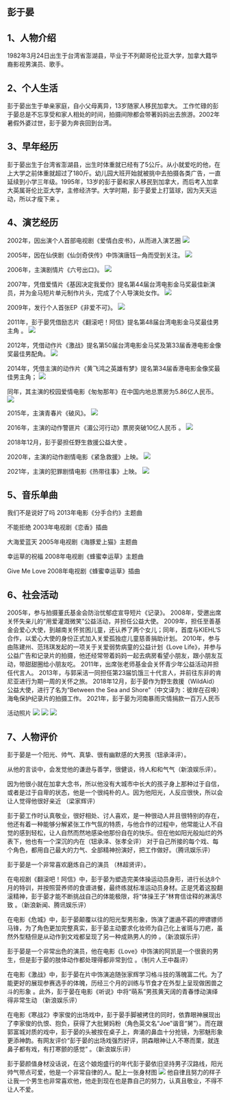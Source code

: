 ## 彭于晏

## 1、人物介绍
1982年3月24日出生于台湾省澎湖县，毕业于不列颠哥伦比亚大学，加拿大籍华裔影视男演员、歌手。

## 2、个人生活
彭于晏出生于单亲家庭，自小父母离异，13岁随家人移民加拿大。
工作忙碌的彭于晏总是不忘享受和家人相处的时间，拍摄间隙都会带著妈妈出去旅游。2002年暑假外婆过世，彭于晏为奔丧回到台湾。

## 3、早年经历
彭于晏出生于台湾省澎湖县，出生时体重就已经有了5公斤。从小就爱吃的他，在上大学之前体重就超过了180斤。幼儿园大班开始就被挑中去拍摄各类广告，一直延续到小学三年级。1995年，13岁的彭于晏和家人移民到加拿大，而后考入加拿大英属哥伦比亚大学，主修经济学。大学时期，彭于晏爱上打篮球，因为天天运动，所以才瘦下来 。

## 4、演艺经历
2002年，因出演个人首部电视剧《爱情白皮书》，从而进入演艺圈 
![](https://img1.baidu.com/it/u=3157467248,3773945437&fm=26&fmt=auto)

2005年，因在仙侠剧《仙剑奇侠传》中饰演唐钰一角而受到关注。
![](https://gimg2.baidu.com/image_search/src=http%3A%2F%2Fimg.mp.itc.cn%2Fupload%2F20161125%2F58456554aaa648429fde4bda99e3de8c_th.jpg&refer=http%3A%2F%2Fimg.mp.itc.cn&app=2002&size=f9999,10000&q=a80&n=0&g=0n&fmt=jpeg?sec=1641882095&t=9b6b0f303834c56c583967ccc4a500ca)

2006年，主演剧情片《六号出口》。
![](https://gimg2.baidu.com/image_search/src=http%3A%2F%2Fphotocdn.sohu.com%2F20111228%2FImg330568159.jpg&refer=http%3A%2F%2Fphotocdn.sohu.com&app=2002&size=f9999,10000&q=a80&n=0&g=0n&fmt=jpeg?sec=1641882191&t=8199fb20c8ac41cacfa3a96c26ce65c2)

2007年，凭借爱情片《基因决定我爱你》提名第44届台湾电影金马奖最佳新演员，并为金马短片单元制作片头，完成了个人导演处女作。
![](https://gimg2.baidu.com/image_search/src=http%3A%2F%2Fpic.baike.soso.com%2Fp%2F20130603%2F20130603111732-741128309.jpg&refer=http%3A%2F%2Fpic.baike.soso.com&app=2002&size=f9999,10000&q=a80&n=0&g=0n&fmt=jpeg?sec=1641882236&t=c2eba6425eb9f1d44c6204bd639704c0)

2009年，发行个人首张EP《非爱不可》。
![](https://gimg2.baidu.com/image_search/src=http%3A%2F%2Fimg.sdchina.com%3A8001%2F%3Fw%3D300%26h%3D0%26s%3Dhttp%253a%252f%252fimg4.cache.netease.com%252fent%252f2010%252f7%252f5%252f2010070516061792ef0.jpg&refer=http%3A%2F%2Fimg.sdchina.com&app=2002&size=f9999,10000&q=a80&n=0&g=0n&fmt=jpeg?sec=1641882278&t=05d0225762d751d574b5199770c6e48f)

2011年，彭于晏凭借励志片《翻滚吧！阿信》提名第48届台湾电影金马奖最佳男主角 。
![](https://gimg2.baidu.com/image_search/src=http%3A%2F%2Fimg1.gtimg.com%2Fent%2Fpics%2Fhv1%2F235%2F0%2F1901%2F123612760.jpg&refer=http%3A%2F%2Fimg1.gtimg.com&app=2002&size=f9999,10000&q=a80&n=0&g=0n&fmt=jpeg?sec=1641882379&t=a4cc9db39be2d49a963969b99304f07c)

2012年，凭借动作片《激战》提名第50届台湾电影金马奖及第33届香港电影金像奖最佳男配角。
![](https://gimg2.baidu.com/image_search/src=http%3A%2F%2Fnimg.ws.126.net%2F%3Furl%3Dhttp%253A%252F%252Fdingyue.ws.126.net%252F2021%252F0927%252F05f2c497j00r01xvj002gc000rs00jwc.jpg%26thumbnail%3D650x2147483647%26quality%3D80%26type%3Djpg&refer=http%3A%2F%2Fnimg.ws.126.net&app=2002&size=f9999,10000&q=a80&n=0&g=0n&fmt=jpeg?sec=1641882466&t=ee90aa17804155d1a8926bd023adf1b6)

2014年，凭借主演的动作片《黄飞鸿之英雄有梦》提名第34届香港电影金像奖最佳男主角；
![](https://gimg2.baidu.com/image_search/src=http%3A%2F%2F5b0988e595225.cdn.sohucs.com%2Fq_70%2Cc_zoom%2Cw_640%2Fimages%2F20171009%2F3d55dba4d90a4f149b36e303feb2172b.jpeg&refer=http%3A%2F%2F5b0988e595225.cdn.sohucs.com&app=2002&size=f9999,10000&q=a80&n=0&g=0n&fmt=jpeg?sec=1641882510&t=7024332d6b62d08563a8b1f587a81588)

同年，其主演的校园爱情电影《匆匆那年》在中国内地总票房为5.86亿人民币。
![](https://gimg2.baidu.com/image_search/src=http%3A%2F%2Fpic1.win4000.com%2Fwallpaper%2F1%2F54699f15a96be.jpg&refer=http%3A%2F%2Fpic1.win4000.com&app=2002&size=f9999,10000&q=a80&n=0&g=0n&fmt=jpeg?sec=1641882551&t=1e152fd897e65a57df6f71fcf0c9e762)

2015年，主演青春片《破风》。
![](https://gimg2.baidu.com/image_search/src=http%3A%2F%2Fwww.laomaotaopan.com%2Fzhuti%2FUploadPic%2F2016-12%2F2016122623244189226.jpg&refer=http%3A%2F%2Fwww.laomaotaopan.com&app=2002&size=f9999,10000&q=a80&n=0&g=0n&fmt=jpeg?sec=1641882600&t=c840129db6a7040ac0dbf095126b8729)

2016年，主演的动作警匪片《湄公河行动》票房突破10亿人民币 。
![](https://ss0.baidu.com/94o3dSag_xI4khGko9WTAnF6hhy/zhidao/pic/item/b151f8198618367a0ada788225738bd4b31ce51a.jpg)

2018年12月，彭于晏担任野生救援公益大使 。

2020年，主演的动作剧情电影《紧急救援》上映。
![](https://gimg2.baidu.com/image_search/src=http%3A%2F%2F5b0988e595225.cdn.sohucs.com%2Fimages%2F20190326%2F35ae7b92982a432cbf776708ff399aad.jpeg&refer=http%3A%2F%2F5b0988e595225.cdn.sohucs.com&app=2002&size=f9999,10000&q=a80&n=0&g=0n&fmt=jpeg?sec=1641882637&t=fc0c6df71d262a4911956b8df884e740)

2021年，主演的犯罪剧情电影《热带往事》上映。
![](https://gimg2.baidu.com/image_search/src=http%3A%2F%2Fn.sinaimg.cn%2Fsinakd20210617ac%2F10%2Fw538h272%2F20210617%2Fb1e0-3b28adbbc78441074b1e38c9c122eaca.jpg&refer=http%3A%2F%2Fn.sinaimg.cn&app=2002&size=f9999,10000&q=a80&n=0&g=0n&fmt=jpeg?sec=1641882662&t=566a2a3325345dd6fc2727a2121d3ea4)

## 5、音乐单曲
我们不是说好了吗	         2013年电影《分手合约》主题曲

不能拒绝	                 2003年电视剧《恋香》插曲

大海爱蓝天	             2005年电视剧《海豚爱上猫》主题曲

幸运草的祝福	             2008年电视剧《蜂蜜幸运草》主题曲

Give Me Love	         2008年电视剧《蜂蜜幸运草》插曲

## 6、社会活动
2005年，参与拍摄董氏基金会防治忧郁症宣导短片《记录》。
2008年，受邀出席关怀失亲儿的“用爱灌溉微笑”公益活动，并担任公益大使。
2009年，担任至善基金会爱心大使，到越南关怀贫困儿童，还认养了两个女儿；同年，首度与KIEHL‘S合作，以爱心大使的身份正式加入关爱孤独症儿童慈善捐助计划。
2010年，参与由陈建州、范玮琪发起的一项关于关爱弱势病童的公益计划《Love Life》，并参与公益广告和记录片的拍摄，他还经常带着妈妈一起去病房看望小朋友，跟小朋友互动，带甜甜圈给小朋友吃。
2011年，出席张老师基金会关怀青少年公益活动并担任代言人。
2013年，与郭采洁一同担任第23届饥饿三十代言人，并前往东非的肯尼亚进行为期一周的关怀之旅。
2018年12月，彭于晏作为野生救援（WildAid）公益大使，进行了名为“Between the Sea and Shore”（中文译为：彼岸在召唤）海龟保护纪录片的拍摄工作。
2021年，彭于晏为河南暴雨灾情捐款一百万人民币 

活动照片
![](https://bkimg.cdn.bcebos.com/pic/4034970a304e251f6f626b44a486c9177e3e53f1?x-bce-process=image/watermark,image_d2F0ZXIvYmFpa2UxMTY=,g_7,xp_5,yp_5/format,f_auto)
![](https://bkimg.cdn.bcebos.com/pic/eaf81a4c510fd9f9468cdad5262dd42a2934a4f7?x-bce-process=image/watermark,image_d2F0ZXIvYmFpa2UxMTY=,g_7,xp_5,yp_5/format,f_auto)
![](https://bkimg.cdn.bcebos.com/pic/960a304e251f95ca2a001d0aca177f3e66095291?x-bce-process=image/watermark,image_d2F0ZXIvYmFpa2UxMTY=,g_7,xp_5,yp_5/format,f_auto)

## 7、人物评价
彭于晏是一个阳光、帅气、真挚、很有幽默感的大男孩（钮承泽评）。

从他的言谈中，会发觉他的谦逊与善学，很健谈，待人和和气气（新浪娱乐评）。

因为他很小就在加拿大念书，所以他没有大城市中长大的孩子身上那种过于自信，或者是过于自卑的状态，他是一个很纯朴的人。因为他阳光，人反应很快，所以会让人觉得他很好亲近 （梁家辉评）

彭于晏工作时认真敬业，很好相处、讨人喜欢，是一种很动人并且很特别的存在，他还有着一种能够分解紧张工作气氛的特质，与他合作的过程中，他常能让人不自觉的感到轻松，让人自然而然地感染他那份自在的快乐。但在他如阳光般灿烂的外表下，他也有一个深沉的内在（钮承泽、张孝全评）
对于自己所接的每个戏、每个角色，都用自己最大的力气、全部精神扮演好，把工作做好。（腾讯娱乐评）

彭于晏是一个非常喜欢磨炼自己的演员 （林超贤评）。

在电视剧《翻滚吧！阿信》中，彭于晏为塑造完美体操运动员身形，进行长达8个月的特训，并按照营养师的食谱进餐，最终练就标准运动员身材。正是凭着这股翻滚精神，彭于晏才能不断挑战自己的体能极限，将“体操王子”林育信诠释的淋漓尽致 。（新浪新闻、腾讯娱乐评）

在电影《危城》中，彭于晏颠覆以往的阳光型男形象，饰演了邋遢不羁的押镖镖师马锋，为了角色更加完整真实，彭于晏主动要求化妆师为自己化上雀斑与刀疤，虽然外型糙但是从动作到文戏都呈现了另一种成熟男人的帅 。（新浪娱乐评）

彭于晏是一个非常出色的演员，他在电影《Love》中饰演的阿凯是一个很衰的男生，但是彭于晏的肢体动作都处理得都非常到位 。（制片人王中磊评）

在电影《激战》中，彭于晏在片中饰演追随张家辉学习格斗技的落魄富二代。为了能更好的展现参赛选手的体魄，历经三个月的训练与节食才在外型上呈现做困兽之斗的形象 。此外，彭于晏在电影《听说》中将“萌系”男孩黄天阔的青春悸动演绎得非常生动 （新浪娱乐评）

在电影《寒战2》李家俊的出场戏中，彭于晏手脚被拷住的同时，依靠眼神展现出了李家俊的仇恨、抱负，获得了大批舅妈粉（角色英文名“Joe”谐音“舅”）。而在跟郭富城对质的戏中，彭于晏的头被按在桌子上，奔涌的鼻血十分抢镜，为邪魅形象更添神韵。有网友评价“彭于晏的出场戏强烈好评，阴森眼神让人不寒而栗，就连鼻子都有戏，有打寒颤的感觉” 。（新浪娱乐评）

彭于晏颜值身材没话说，在这个娘炮盛行的年代彭于晏依旧坚持男子汉路线，阳光帅气带点可爱，他是一个非常自律的人。配上一张身材图
![](https://img14.360buyimg.com/pop/jfs/t1/164456/11/18750/168097/60782fabE081ab0a4/bc2a598e3d48a252.jpg)
他自律且努力的样子让我一个男生也非常喜欢他，他走到现在也是靠自己的努力，认真且敬业，不得不让人不爱。